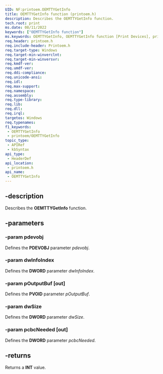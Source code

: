 ```yaml
---
UID: NF:printoem.OEMTTYGetInfo
title: OEMTTYGetInfo function (printoem.h)
description: Describes the OEMTTYGetInfo function.
tech.root: print
ms.date: 08/11/2022
keywords: ["OEMTTYGetInfo function"]
ms.keywords: OEMTTYGetInfo, OEMTTYGetInfo function [Print Devices], print.oemttygetinfo, print_obsoletefunctions_7da21ed3-626e-454f-9357-0ab0a0640a27.xml, printoem/OEMTTYGetInfo
req.header: printoem.h
req.include-header: Printoem.h
req.target-type: Windows
req.target-min-winverclnt: 
req.target-min-winversvr: 
req.kmdf-ver: 
req.umdf-ver: 
req.ddi-compliance: 
req.unicode-ansi: 
req.idl: 
req.max-support: 
req.namespace: 
req.assembly: 
req.type-library: 
req.lib: 
req.dll: 
req.irql: 
targetos: Windows
req.typenames: 
f1_keywords:
 - OEMTTYGetInfo
 - printoem/OEMTTYGetInfo
topic_type:
 - APIRef
 - kbSyntax
api_type:
 - HeaderDef
api_location:
 - printoem.h
api_name:
 - OEMTTYGetInfo
---
```


## -description

Describes the **OEMTTYGetInfo** function.

## -parameters

### -param pdevobj

Defines the **PDEVOBJ** parameter *pdevobj*.

### -param dwInfoIndex

Defines the **DWORD** parameter *dwInfoIndex*.

### -param pOutputBuf [out]

Defines the **PVOID** parameter *pOutputBuf*.

### -param dwSize

Defines the **DWORD** parameter *dwSize*.

### -param pcbcNeeded [out]

Defines the **DWORD** parameter *pcbcNeeded*.

## -returns

Returns a **INT** value.
